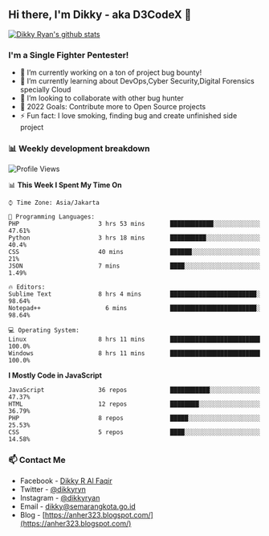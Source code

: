 ## Hi there, I'm Dikky - aka D3CodeX 👋

[![Dikky Ryan's github stats](https://github-readme-stats.vercel.app/api?username=dikkyryan)](https://github.com/dikkyryan/dikkyryan)

### I'm a Single Fighter Pentester!
- 🔭 I’m currently working on a ton of project bug bounty!
- 🌱 I’m currently learning about DevOps,Cyber Security,Digital Forensics specially Cloud
- 👯 I’m looking to collaborate with other bug hunter
- 🥅 2022 Goals: Contribute more to Open Source projects
- ⚡ Fun fact: I love smoking, finding bug and create unfinished side project 


### 📊 Weekly development breakdown

<!--START_SECTION:waka-->
![Profile Views](http://img.shields.io/badge/Profile%20Views-4-blue)

📊 **This Week I Spent My Time On** 

```text
⌚︎ Time Zone: Asia/Jakarta

💬 Programming Languages: 
PHP                      3 hrs 53 mins       ████████████░░░░░░░░░░░░░   47.61% 
Python                   3 hrs 18 mins       ██████████░░░░░░░░░░░░░░░   40.4% 
CSS                      40 mins             ██████░░░░░░░░░░░░░░░░░░░   21% 
JSON                     7 mins              ████░░░░░░░░░░░░░░░░░░░░░   1.49%

🔥 Editors: 
Sublime Text             8 hrs 4 mins        ████████████████████████░   98.64% 
Notepad++                  6 mins            ████████████████████████░   98.64%

💻 Operating System: 
Linux                    8 hrs 11 mins       █████████████████████████   100.0%
Windows                  8 hrs 11 mins       █████████████████████████   100.0%

```

**I Mostly Code in JavaScript** 

```text
JavaScript               36 repos            ███████████░░░░░░░░░░░░░░   47.37% 
HTML                     12 repos            ████████░░░░░░░░░░░░░░░░░   36.79% 
PHP                      8 repos             █████░░░░░░░░░░░░░░░░░░░░   25.53% 
CSS                      5 repos             ████░░░░░░░░░░░░░░░░░░░░░   14.58%

```

<!--END_SECTION:waka-->

### 📫 Contact Me
- Facebook - [Dikky R Al Faqir](https://facebook.com/thed3codex)
- Twitter - [@dikkyryn](https://twitter.com/dikkyryn)
- Instagram - [@dikkyryan](https://www.instagram.com/dikkyryan)
- Email - [dikky@semarangkota.go.id](dikky@semarangkota.go.id)
- Blog - [https://anher323.blogspot.com/](https://anher323.blogspot.com/)

